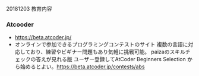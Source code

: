 20181203 教育内容

### Atcooder
 - https://beta.atcoder.jp/
 - オンラインで参加できるプログラミングコンテストのサイト
   複数の言語に対応しており、練習やビギナー問題もあり気軽に挑戦可能。
   paizaのスキルチェックの答えが見れる版
   ユーザー登録してAtCoder Beginners Selection から始めるとよい。https://beta.atcoder.jp/contests/abs
 
